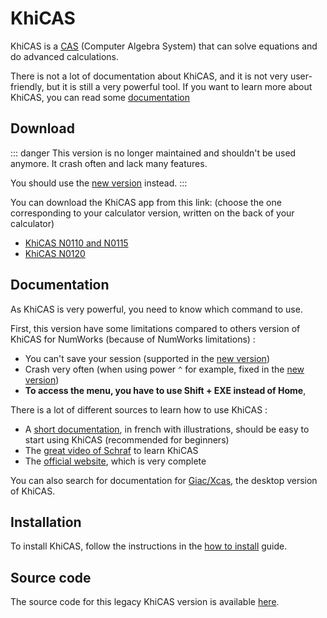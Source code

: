 # KhiCAS

KhiCAS is a [CAS](https://en.wikipedia.org/wiki/Computer_algebra_system)
(Computer Algebra System) that can solve equations and do advanced calculations.

There is not a lot of documentation about KhiCAS, and it is not very
user-friendly, but it is still a very powerful tool. If you want to learn more
about KhiCAS, you can read some [documentation](#documentation)

## Download

::: danger
This version is no longer maintained and shouldn't be used anymore. It crash
often and lack many features.

You should use the [new version] instead.
:::

You can download the KhiCAS app from this link: (choose the one corresponding
to your calculator version, written on the back of your calculator)

- [KhiCAS N0110 and N0115](https://yaya-cout.github.io/Nwagyu/assets/apps/khicas.nwa)
- [KhiCAS N0120](https://yaya-cout.github.io/Nwagyu/assets/apps/khicas-n0120.nwa)

<!-- The N0120 version is slightly modified, see :
https://github.com/nwagyu/khicas/issues/2

To resume, change the stackptr in gen.cc from 0x20036000 to 0xffffffff
-->

## Documentation

As KhiCAS is very powerful, you need to know which command to use.

First, this version have some limitations compared to others version of KhiCAS
for NumWorks (because of NumWorks limitations) :

- You can't save your session (supported in the [new version])
- Crash very often (when using power `^` for example, fixed in the [new version])
- **To access the menu, you have to use Shift + EXE instead of Home**,

There is a lot of different sources to learn how to use KhiCAS :

- A [short documentation](https://github.com/Yaya-Cout/KhiCAS_guide/blob/626b9786ff19504152628cfa42447c87ab73f648/KhiCAS_guide.pdf),
  in french with illustrations, should be easy to start using KhiCAS
  (recommended for beginners)
- The [great video of Schraf](https://www.youtube.com/watch?v=wykeOAVYMFI) to
  learn KhiCAS
- The [official website](https://www-fourier.univ-grenoble-alpes.fr/~parisse/numworks/khicasnw.html),
  which is very complete

You can also search for documentation for [Giac/Xcas](https://xcas.univ-grenoble-alpes.fr/),
the desktop version of KhiCAS.

## Installation

To install KhiCAS, follow the instructions in the
[how to install](../../help/how-to-install.md) guide.

## Source code

The source code for this legacy KhiCAS version is available
[here](https://github.com/nwagyu/khicas).

[new version]: ../khicas.md

